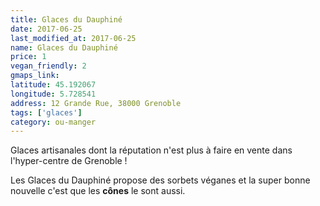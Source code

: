 ```yaml
---
title: Glaces du Dauphiné
date: 2017-06-25
last_modified_at: 2017-06-25
name: Glaces du Dauphiné
price: 1
vegan_friendly: 2
gmaps_link: 
latitude: 45.192067
longitude: 5.728541
address: 12 Grande Rue, 38000 Grenoble
tags: ['glaces']
category: ou-manger
---
```


Glaces artisanales dont la réputation n'est plus à faire en vente dans l'hyper-centre de Grenoble !

Les Glaces du Dauphiné propose des sorbets véganes et la super bonne nouvelle c'est que les **cônes** le sont aussi. 
